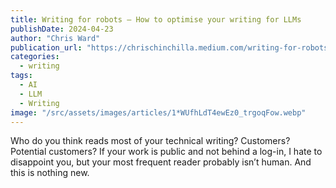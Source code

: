 ```yaml
---
title: Writing for robots – How to optimise your writing for LLMs
publishDate: 2024-04-23
author: "Chris Ward"
publication_url: "https://chrischinchilla.medium.com/writing-for-robots-e051da7567e6"
categories:
  - writing
tags:
  - AI
  - LLM
  - Writing
image: "/src/assets/images/articles/1*WUfhLdT4ewEz0_trgoqFow.webp"
---
```


Who do you think reads most of your technical writing? Customers? Potential customers?
If your work is public and not behind a log-in, I hate to disappoint you, but your most frequent reader probably isn’t human. And this is nothing new.